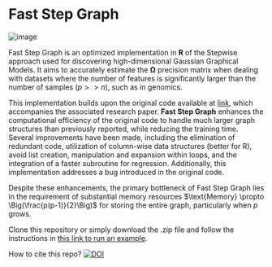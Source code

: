 # Fast Step Graph

![image](https://github.com/juancolonna/FastStepGraph/assets/6243522/2c0f3f9c-e675-4bd9-bd3e-0f4ff197efdb)

Fast Step Graph is an optimized implementation in **R** of the Stepwise approach used for discovering high-dimensional Gaussian Graphical Models. It aims to accurately estimate the $\mathbf{\Omega}$ precision matrix when dealing with datasets where the number of features is significantly larger than the number of samples ($p >> n$), such as in genomics.

This implementation builds upon the original code available at [link](https://jdssv.org/index.php/jdssv/article/view/11), which accompanies the associated research paper. **Fast Step Graph** enhances the computational efficiency of the original code to handle much larger graph structures than previously reported, while reducing the training time. Several improvements have been made, including the elimination of redundant code, utilization of column-wise data structures (better for R), avoid list creation, manipulation and expansion within loops, and the integration of a faster subroutine for regression. Additionally, this implementation addresses a bug introduced in the original code.

Despite these enhancements, the primary bottleneck of Fast Step Graph lies in the requirement of substantial memory resources $\text{Memory} \propto \Big(\frac{p(p-1)}{2}\Big)$ for storing the entire graph, particularly when $p$ grows.

Clone this repository or simply download the .zip file and follow the instructions in [this link to run an example](instructions.md).

How to cite this repo?
[![DOI](https://zenodo.org/badge/DOI/10.5281/zenodo.8233706.svg)](https://doi.org/10.5281/zenodo.8233706)
